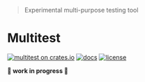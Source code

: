 > Experimental multi-purpose testing tool

# Multitest

[![multitest on crates.io][crates-badge]][crates-url]
[![docs][docs-badge]][docs-url]
[![license][apache-badge]][apache-url]

[apache-url]: LICENSE

[notice-url]: NOTICE

[crates-badge]: https://img.shields.io/crates/v/multitest.svg

[crates-url]: https://crates.io/crates/multitest

[docs-badge]: https://docs.rs/multitest/badge.svg

[docs-url]: https://docs.rs/multitest

[apache-badge]: https://img.shields.io/badge/License-Apache%202.0-blue.svg

**🚧 work in progress 🚧**
